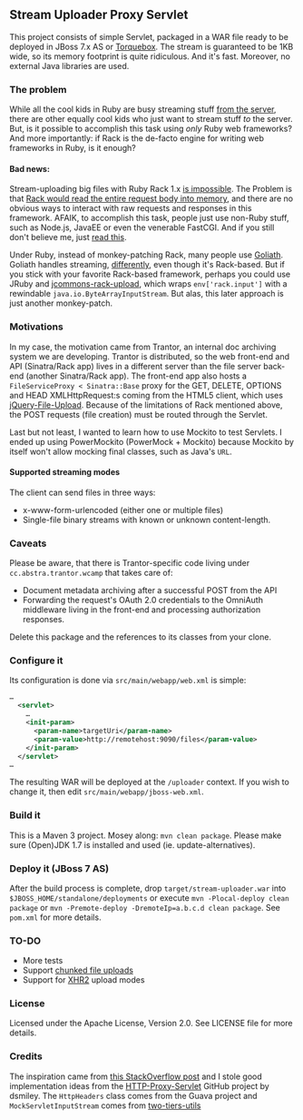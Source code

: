 Stream Uploader Proxy Servlet
-----------------------------
This project consists of simple Servlet, packaged in a WAR file ready to be deployed in JBoss 7.x AS or
[Torquebox](http://torquebox.org/documentation/). The stream is guaranteed to be 1KB wide, so its memory footprint is
quite ridiculous. And it's fast. Moreover, no external Java libraries are used.

### The problem
While all the cool kids in Ruby are busy streaming stuff
[from the server](http://www.intridea.com/blog/2012/5/24/building-streaming-rest-apis-with-ruby), there are other equally
cool kids who just want to stream stuff *to* the server. But, is it possible to accomplish this task using *only* Ruby web frameworks?
 And more importantly: if Rack is the de-facto engine for writing web frameworks in Ruby, is it enough?

#### Bad news:
Stream-uploading big files with Ruby Rack 1.x [is impossible](https://groups.google.com/forum/?fromgroups=#!topic/rack-devel/T5YE-aFzSIQ).
The Problem is that [Rack would read the entire request body into memory](http://stackoverflow.com/questions/3027564), and there
are no obvious ways to interact with raw requests and responses in this framework. AFAIK, to accomplish this task, people
just use non-Ruby stuff, such as Node.js, JavaEE or even the venerable FastCGI. And if you still don't believe me, just
[read this](http://blog.plataformatec.com.br/2012/06/why-your-web-framework-should-not-adopt-rack-api/).

Under Ruby, instead of monkey-patching Rack, many people use [Goliath](https://github.com/postrank-labs/goliath). Goliath handles streaming,
[differently](https://github.com/postrank-labs/goliath/wiki/Streaming), even though it's Rack-based. But if you stick with your favorite
Rack-based framework, perhaps you could use JRuby and [jcommons-rack-upload](https://github.com/cowboyd/jcommons-rack-upload), which
wraps `env['rack.input']` with a rewindable `java.io.ByteArrayInputStream`. But alas, this later approach is just another monkey-patch.

### Motivations
In my case, the motivation came from Trantor, an internal doc archiving system we are developing. Trantor is distributed,
so the web front-end and API (Sinatra/Rack app) lives in a different server than the file server back-end (another Sinatra/Rack app).
The front-end app also hosts a `FileServiceProxy < Sinatra::Base` proxy for the GET, DELETE, OPTIONS and HEAD XMLHttpRequest:s
coming from the HTML5 client, which uses [jQuery-File-Upload](https://github.com/blueimp/jQuery-File-Upload). Because of
the limitations of Rack mentioned above, the POST requests (file creation) must be routed through the Servlet.

Last but not least, I wanted to learn how to use Mockito to test Servlets. I ended up using PowerMockito (PowerMock + Mockito)
because Mockito by itself won't allow mocking final classes, such as Java's `URL`.

#### Supported streaming modes
The client can send files in three ways:

* x-www-form-urlencoded (either one or multiple files)
* Single-file binary streams with known or unknown content-length.


### Caveats
Please be aware, that there is Trantor-specific code living under `cc.abstra.trantor.wcamp` that takes care of:
* Document metadata archiving after a successful POST from the API
* Forwarding the request's OAuth 2.0 credentials to the OmniAuth middleware living in the front-end and processing authorization responses.

Delete this package and the references to its classes from your clone.

### Configure it
Its configuration is done via `src/main/webapp/web.xml` is simple:

```xml
…
  <servlet>
    …
    <init-param>
      <param-name>targetUri</param-name>
      <param-value>http://remotehost:9090/files</param-value>
    </init-param>
  </servlet>
…
```

The resulting WAR will be deployed at the `/uploader` context. If you wish to change it, then edit `src/main/webapp/jboss-web.xml`.

### Build it
This is a Maven 3 project. Mosey along: `mvn clean package`. Please make sure (Open)JDK 1.7 is installed and used (ie. update-alternatives).

### Deploy it (JBoss 7 AS)
After the build process is complete, drop `target/stream-uploader.war` into `$JBOSS_HOME/standalone/deployments` or execute
`mvn -Plocal-deploy clean package` or `mvn -Premote-deploy -DremoteIp=a.b.c.d clean package`. See `pom.xml` for more details.

### TO-DO
* More tests
* Support [chunked file uploads](https://github.com/blueimp/jQuery-File-Upload/wiki/Chunked-file-uploads)
* Support for [XHR2](http://www.html5rocks.com/en/tutorials/file/xhr2/) upload modes


### License
Licensed under the Apache License, Version 2.0. See LICENSE file for more details.

### Credits
The inspiration came from [this StackOverflow post](http://stackoverflow.com/questions/2471799) and I stole good implementation
 ideas from the [HTTP-Proxy-Servlet](https://github.com/dsmiley/HTTP-Proxy-Servlet) GitHub project by dsmiley. The `HttpHeaders`
 class comes from the Guava project and `MockServletInputStream` comes from [two-tiers-utils](https://github.com/DomDerrien/two-tiers-utils)
